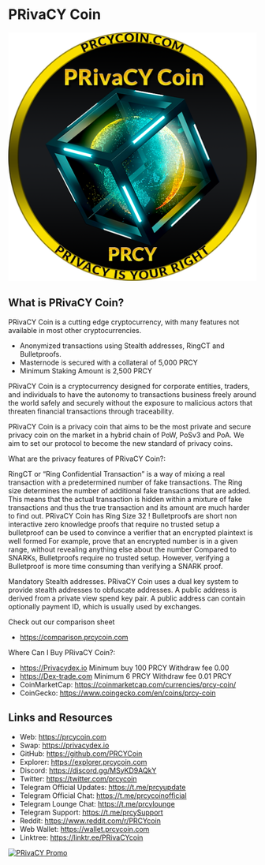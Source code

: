 # PRivaCY Coin

![image](images/splash.png)

## What is PRivaCY Coin?

PRivaCY Coin is a cutting edge cryptocurrency, with many features not available in most other cryptocurrencies.

- Anonymized transactions using Stealth addresses, RingCT and Bulletproofs.
- Masternode is secured with a collateral of 5,000 PRCY
- Minimum Staking Amount is 2,500 PRCY

PRivaCY Coin is a cryptocurrency designed for corporate entities, traders, and individuals to have the autonomy to transactions business freely around the world safely and securely without the exposure to malicious actors that threaten financial transactions through traceability.

PRivaCY Coin is a privacy coin that aims to be the most private and secure privacy coin on the market in a hybrid chain of PoW, PoSv3 and PoA. We aim to set our protocol to become the new standard of privacy coins.

What are the privacy features of PRivaCY Coin?:

RingCT or “Ring Confidential Transaction” is a way of mixing a real transaction with a predetermined number of fake transactions. The Ring size determines the number of additional fake transactions that are added. This means that the actual transaction is hidden within a mixture of fake transactions and thus the true transaction and its amount are much harder to find out. PRivaCY Coin has Ring Size 32 ! Bulletproofs are short non interactive zero knowledge proofs that require no trusted setup a bulletproof can be used to convince a verifier that an encrypted plaintext is well formed For example, prove that an encrypted number is in a given range, without revealing anything else about the number Compared to SNARKs, Bulletproofs require no trusted setup. However, verifying a Bulletproof is more time consuming than verifying a SNARK proof.

Mandatory Stealth addresses. PRivaCY Coin uses a dual key system to provide stealth addresses to obfuscate addresses. A public address is derived from a private view spend key pair. A public address can contain optionally payment ID, which is usually used by exchanges.

Check out our comparison sheet

- <https://comparison.prcycoin.com>

Where Can I Buy PRivaCY Coin?:

- <https://Privacydex.io> Minimum buy 100 PRCY Withdraw fee 0.00
- <https://Dex-trade.com> Minimum 6 PRCY Withdraw fee 0.01 PRCY
- CoinMarketCap: <https://coinmarketcap.com/currencies/prcy-coin/>
- CoinGecko: <https://www.coingecko.com/en/coins/prcy-coin>

## Links and Resources

- Web: <https://prcycoin.com>
- Swap: <https://privacydex.io>
- GitHub: <https://github.com/PRCYCoin>
- Explorer: <https://explorer.prcycoin.com>
- Discord: <https://discord.gg/MSyKD9AQkY>
- Twitter: <https://twitter.com/prcycoin>
- Telegram Official Updates: <https://t.me/prcyupdate>
- Telegram Official Chat: <https://t.me/prcycoinofficial>
- Telegram Lounge Chat: <https://t.me/prcylounge>
- Telegram Support: <https://t.me/prcySupport>
- Reddit: <https://www.reddit.com/r/PRCYcoin>
- Web Wallet: <https://wallet.prcycoin.com>
- Linktree: <https://linktr.ee/PRivaCYcoin>

[![PRivaCY Promo](https://res.cloudinary.com/marcomontalbano/image/upload/v1673627616/video_to_markdown/images/youtube--owb6DIlAoVE-c05b58ac6eb4c4700831b2b3070cd403.jpg)](https://youtu.be/owb6DIlAoVE "PRivaCY Promo")
